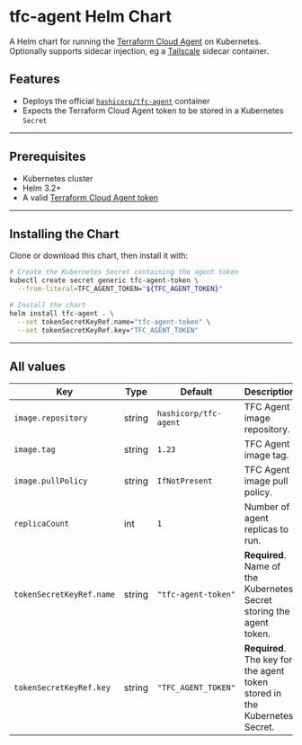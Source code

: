 # tfc-agent Helm Chart

A Helm chart for running the [Terraform Cloud Agent](https://developer.hashicorp.com/terraform/cloud-docs/agents) on Kubernetes.  
Optionally supports sidecar injection, eg a [Tailscale](https://tailscale.com) sidecar container.

## Features

- Deploys the official [`hashicorp/tfc-agent`](https://hub.docker.com/r/hashicorp/tfc-agent) container
- Expects the Terraform Cloud Agent token to be stored in a Kubernetes `Secret`

---

## Prerequisites

- Kubernetes cluster
- Helm 3.2+
- A valid [Terraform Cloud Agent token](https://developer.hashicorp.com/terraform/cloud-docs/agents#generating-agent-tokens)

---

## Installing the Chart

Clone or download this chart, then install it with:

```bash
# Create the Kubernetes Secret containing the agent token
kubectl create secret generic tfc-agent-token \
  --from-literal=TFC_AGENT_TOKEN="${TFC_AGENT_TOKEN}"

# Install the chart
helm install tfc-agent . \
  --set tokenSecretKeyRef.name="tfc-agent-token" \
  --set tokenSecretKeyRef.key="TFC_AGENT_TOKEN"
```

---

## All values

| Key                         | Type   | Default               | Description                                                                        |
| --------------------------- | ------ | --------------------- | ---------------------------------------------------------------------------------- |
| `image.repository`          | string | `hashicorp/tfc-agent` | TFC Agent image repository.                                                        |
| `image.tag`                  | string | `1.23`                | TFC Agent image tag.                                                               |
| `image.pullPolicy`           | string | `IfNotPresent`        | TFC Agent image pull policy.                                                       |
| `replicaCount`               | int    | `1`                   | Number of agent replicas to run.                                                   |
| `tokenSecretKeyRef.name`     | string | `"tfc-agent-token"`   | **Required**. Name of the Kubernetes Secret storing the agent token.               |
| `tokenSecretKeyRef.key`      | string | `"TFC_AGENT_TOKEN"`   | **Required**. The key for the agent token stored in the Kubernetes Secret.         |

